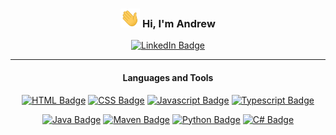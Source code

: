 <h3 align="center">
    <img style="height: 30px;", src="images/wave.gif">
    Hi, I'm Andrew
</h3>
<p align="center">
    <a href=""><img src="https://img.shields.io/badge/LinkedIn-blue?style=for-the-badge&logo=linkedin" alt="LinkedIn Badge"></a>
</p>

---

<h4 align="center">
    Languages and Tools
</h4>
<p align="center" style="margin-bottom: 0">
    <a href=""><img src="https://img.shields.io/badge/html5-%23E34F26.svg?style=for-the-badge&logo=html5&logoColor=white" alt="HTML Badge"></a>
    <a href=""><img src="https://img.shields.io/badge/css3-1572B6?style=for-the-badge&logo=css3&logoColor=white" alt="CSS Badge"></a>
    <a href=""><img src="https://img.shields.io/badge/Javascript-F7DF1E?style=for-the-badge&logo=JavaScript&logoColor=black" alt="Javascript Badge"></a>
    <a href=""><img src="https://img.shields.io/badge/Typescript-3178C6?style=for-the-badge&logo=typeScript&logoColor=white" alt="Typescript Badge"></a>
</p>
<p align="center" style="margin-bottom: 0">
    <a href=""><img src="https://img.shields.io/badge/Java-F80000?style=for-the-badge&logo=oracle&logoColor=white" alt="Java Badge"></a>
    <a href=""><img src="https://img.shields.io/badge/Apache_Maven-C71A36?style=for-the-badge&logo=apache-maven&logoColor=white" alt = "Maven Badge"></a>
    <a href=""><img src="https://img.shields.io/badge/python-3670A0?style=for-the-badge&logo=python&logoColor=ffdd54" alt="Python Badge"></a>
    <a href=""><img src="https://img.shields.io/badge/C%23-690081?style=for-the-badge&logo=c%23" alt="C# Badge"></a>
</p>